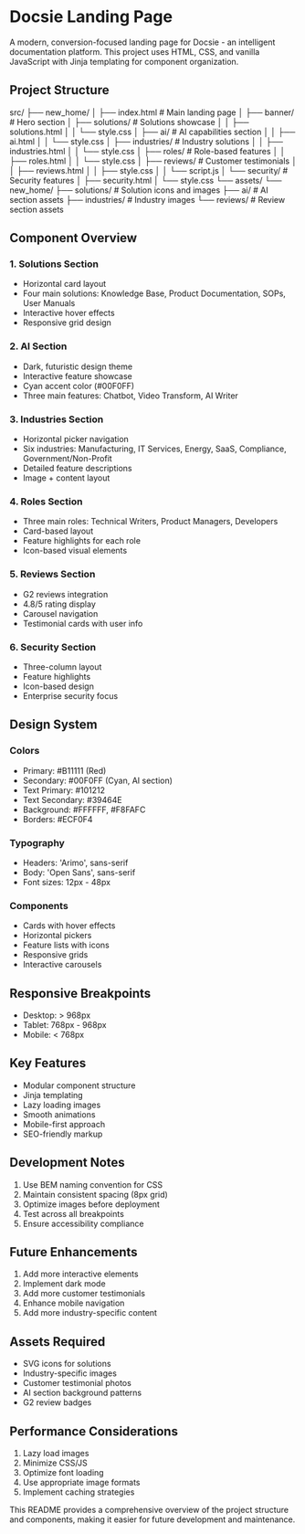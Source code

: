 # Docsie Landing Page

A modern, conversion-focused landing page for Docsie - an intelligent documentation platform. This project uses HTML, CSS, and vanilla JavaScript with Jinja templating for component organization.

## Project Structure


src/
├── new_home/
│ ├── index.html # Main landing page
│ ├── banner/ # Hero section
│ ├── solutions/ # Solutions showcase
│ │ ├── solutions.html
│ │ └── style.css
│ ├── ai/ # AI capabilities section
│ │ ├── ai.html
│ │ └── style.css
│ ├── industries/ # Industry solutions
│ │ ├── industries.html
│ │ └── style.css
│ ├── roles/ # Role-based features
│ │ ├── roles.html
│ │ └── style.css
│ ├── reviews/ # Customer testimonials
│ │ ├── reviews.html
│ │ ├── style.css
│ │ └── script.js
│ └── security/ # Security features
│ ├── security.html
│ └── style.css
└── assets/
└── new_home/
├── solutions/ # Solution icons and images
├── ai/ # AI section assets
├── industries/ # Industry images
└── reviews/ # Review section assets


## Component Overview

### 1. Solutions Section
- Horizontal card layout
- Four main solutions: Knowledge Base, Product Documentation, SOPs, User Manuals
- Interactive hover effects
- Responsive grid design

### 2. AI Section
- Dark, futuristic design theme
- Interactive feature showcase
- Cyan accent color (#00F0FF)
- Three main features: Chatbot, Video Transform, AI Writer

### 3. Industries Section
- Horizontal picker navigation
- Six industries: Manufacturing, IT Services, Energy, SaaS, Compliance, Government/Non-Profit
- Detailed feature descriptions
- Image + content layout

### 4. Roles Section
- Three main roles: Technical Writers, Product Managers, Developers
- Card-based layout
- Feature highlights for each role
- Icon-based visual elements

### 5. Reviews Section
- G2 reviews integration
- 4.8/5 rating display
- Carousel navigation
- Testimonial cards with user info

### 6. Security Section
- Three-column layout
- Feature highlights
- Icon-based design
- Enterprise security focus

## Design System

### Colors
- Primary: #B11111 (Red)
- Secondary: #00F0FF (Cyan, AI section)
- Text Primary: #101212
- Text Secondary: #39464E
- Background: #FFFFFF, #F8FAFC
- Borders: #ECF0F4

### Typography
- Headers: 'Arimo', sans-serif
- Body: 'Open Sans', sans-serif
- Font sizes: 12px - 48px

### Components
- Cards with hover effects
- Horizontal pickers
- Feature lists with icons
- Responsive grids
- Interactive carousels

## Responsive Breakpoints
- Desktop: > 968px
- Tablet: 768px - 968px
- Mobile: < 768px

## Key Features
- Modular component structure
- Jinja templating
- Lazy loading images
- Smooth animations
- Mobile-first approach
- SEO-friendly markup

## Development Notes
1. Use BEM naming convention for CSS
2. Maintain consistent spacing (8px grid)
3. Optimize images before deployment
4. Test across all breakpoints
5. Ensure accessibility compliance

## Future Enhancements
1. Add more interactive elements
2. Implement dark mode
3. Add more customer testimonials
4. Enhance mobile navigation
5. Add more industry-specific content

## Assets Required
- SVG icons for solutions
- Industry-specific images
- Customer testimonial photos
- AI section background patterns
- G2 review badges

## Performance Considerations
1. Lazy load images
2. Minimize CSS/JS
3. Optimize font loading
4. Use appropriate image formats
5. Implement caching strategies

This README provides a comprehensive overview of the project structure and components, making it easier for future development and maintenance.



